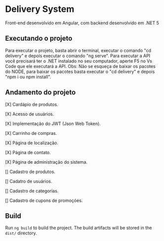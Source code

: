 # Delivery System

Front-end desenvolvido em Angular, com backend desenvolvido em .NET 5

## Executando o projeto

Para executar o projeto, basta abrir o terminal, executar o comando "cd delivery" e depois executar o comando "ng serve". Para executar a API você precisará ter o .NET instalado no seu computador, aperte F5 no Vs Code que ele executará a API. 
Obs: Não se esqueça de baixar os pacotes do NODE, para baixar os pacotes basta executar o "cd delivery" e depois "npm i ou npm install".

## Andamento do projeto

[X] Cardápio de produtos.

[X] Acesso de usuários.

[X] Implementação do JWT (Json Web Token).

[X] Carrinho de compras.

[X] Página de localização.

[X] Página de contato.

[X] Página de administração do sistema.

[] Cadastro de produtos.

[] Cadatro de usuários.

[] Cadastro de categorias.

[] Cadastro de cupons de promoçóes. 

## Build

Run `ng build` to build the project. The build artifacts will be stored in the `dist/` directory.
